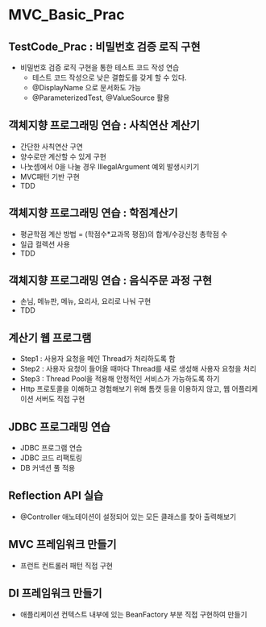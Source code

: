 # MVC_Basic_Prac

## TestCode_Prac : 비밀번호 검증 로직 구현
* 비밀번호 검증 로직 구현을 통한 테스트 코드 작성 연습
  - 테스트 코드 작성으로 낮은 결합도를 갖게 할 수 있다.
  - @DisplayName 으로 문서화도 가능
  - @ParameterizedTest, @ValueSource 활용

## 객체지향 프로그래밍 연습 : 사칙연산 계산기
 - 간단한 사칙연산 구연
 - 양수로만 계산할 수 있게 구현
 - 나눗셈에서 0을 나눌 경우 IllegalArgument 예외 발생시키기
 - MVC패턴 기반 구현
 - TDD

## 객체지향 프로그래밍 연습 : 학점계산기
 - 평균학점 계산 방법 = (학점수*교과목 평점)의 합계/수강신청 총학점 수
 - 일급 컬렉션 사용
 - TDD

## 객체지향 프로그래밍 연습 : 음식주문 과정 구현
 - 손님, 메뉴판, 메뉴, 요리사, 요리로 나눠 구현
 - TDD

## 계산기 웹 프로그램
 - Step1 : 사용자 요청을 메인 Thread가 처리하도록 함
 - Step2 : 사용자 요청이 들어올 때마다 Thread를 새로 생성해 사용자 요청을 처리
 - Step3 : Thread Pool을 적용해 안정적인 서비스가 가능하도록 하기
 - Http 프로토콜을 이해하고 경험해보기 위해 톰캣 등을 이용하지 않고, 웹 어플리케이션 서버도 직접 구현

## JDBC 프로그래밍 연습
 - JDBC 프로그램 연습
 - JDBC 코드 리팩토링
 - DB 커넥션 풀 적용

## Reflection API 실습
 - @Controller 애노테이션이 설정되어 있는 모든 클래스를 찾아 출력해보기

## MVC 프레임워크 만들기
 - 프런트 컨트롤러 패턴 직접 구현

## DI 프레임워크 만들기
 - 애플리케이션 컨텍스트 내부에 있는 BeanFactory 부분 직접 구현하여 만들기
